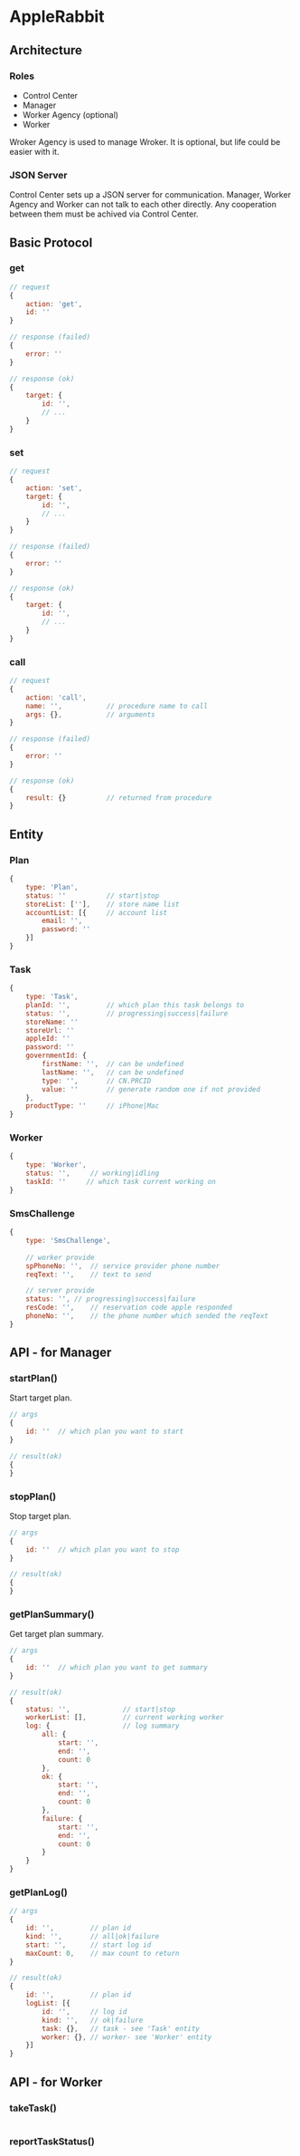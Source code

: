 # AppleRabbit

## Architecture

### Roles

- Control Center
- Manager
- Worker Agency (optional)
- Worker

Wroker Agency is used to manage Wroker. It is optional, but life could be easier with it.

### JSON Server

Control Center sets up a JSON server for communication. Manager, Worker Agency and Worker can not talk to each other directly. Any cooperation between them must be achived via Control Center.

## Basic Protocol

### get
```javascript
// request
{
	action: 'get',
	id: ''
}

// response (failed)
{
	error: ''
}

// response (ok)
{
	target: {
		id: '',
		// ...
	}
}
```

### set

```javascript
// request
{
	action: 'set',
	target: {
		id: '',
		// ...
	}
}

// response (failed)
{
	error: ''
}

// response (ok)
{
	target: {
		id: '',
		// ...
	}
}
```

### call

```javascript
// request
{
    action: 'call',
    name: '',           // procedure name to call
    args: {},           // arguments
}

// response (failed)
{
    error: ''
}

// response (ok)
{
    result: {}          // returned from procedure
}
```

## Entity

### Plan

```javascript
{
	type: 'Plan',
	status: ''	        // start|stop
	storeList: [''],    // store name list
	accountList: [{     // account list
	    email: '',
	    password: ''
	}]
}
```

### Task

```javascript
{
    type: 'Task',
    planId: '',         // which plan this task belongs to
    status: '',         // progressing|success|failure
	storeName: ''
	storeUrl: ''
	appleId: ''
	password: ''
	governmentId: {
		firstName: '',	// can be undefined
		lastName: '',	// can be undefined
		type: '',		// CN.PRCID
		value: ''		// generate random one if not provided
	},
	productType: ''		// iPhone|Mac
}
```

### Worker

```javascript
{
	type: 'Worker',
	status: '',     // working|idling
	taskId: ''     // which task current working on
}
```

### SmsChallenge

```javascript
{
	type: 'SmsChallenge',
	
	// worker provide
	spPhoneNo: '',	// service provider phone number
	reqText: '',	// text to send

	// server provide
	status: '',	// progressing|success|failure
	resCode: '',	// reservation code apple responded
	phoneNo: '',	// the phone number which sended the reqText
}
```

## API - for Manager

### startPlan()

Start target plan.

```javascript
// args
{
    id: ''  // which plan you want to start
}

// result(ok)
{
}
```

### stopPlan()

Stop target plan.

```javascript
// args
{
    id: ''  // which plan you want to stop
}

// result(ok)
{
}
```

### getPlanSummary()

Get target plan summary.

```javascript
// args
{
    id: ''  // which plan you want to get summary
}

// result(ok)
{
    status: '',             // start|stop
    workerList: [],         // current working worker
    log: {                  // log summary
        all: {
            start: '',
            end: '',
            count: 0
        },
        ok: {
            start: '',
            end: '',
            count: 0
        },
        failure: {
            start: '',
            end: '',
            count: 0
        }
    }
}
```

### getPlanLog()

```javascript
// args
{
    id: '',         // plan id
    kind: '',       // all|ok|failure
    start: '',      // start log id
    maxCount: 0,    // max count to return
}

// result(ok)
{
    id: '',         // plan id
    logList: [{
        id: '',     // log id
        kind: '',   // ok|failure
        task: {},   // task - see 'Task' entity
        worker: {}, // worker- see 'Worker' entity
    }]
}
```

## API - for Worker

### takeTask()

```javascript

```

### reportTaskStatus()
